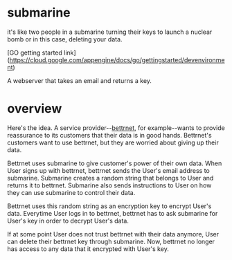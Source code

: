 # submarine
it's like two people in a submarine turning their keys to launch a nuclear bomb or in this case, deleting your data. 


[GO getting started link] (https://cloud.google.com/appengine/docs/go/gettingstarted/devenvironment)

A webserver that takes an email and returns a key. 

# overview

Here's the idea. A service provider--[bettrnet](http://bettrnet.com), for example--wants to provide reassurance to its customers that their data is in good hands. Bettrnet's customers want to use bettrnet, but they are worried about giving up their data.

Bettrnet uses submarine to give customer's power of their own data. When User signs up with bettrnet, bettrnet sends the User's email address to submarine. Submarine creates a random string that belongs to User and returns it to bettrnet. Submarine also sends instructions to User on how they can use submarine to control their data.

Bettrnet uses this random string as an encryption key to encrypt User's data. Everytime User logs in to bettrnet, bettrnet has to ask submarine for User's key in order to decrypt User's data. 

If at some point User does not trust bettrnet with their data anymore, User can delete their bettrnet key through submarine. Now, bettrnet no longer has access to any data that it encrypted with User's key.

